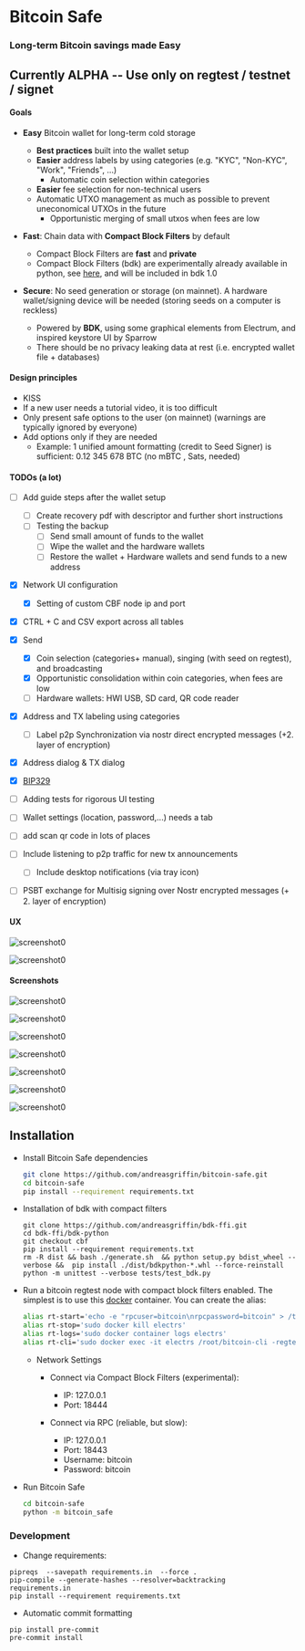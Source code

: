 # Bitcoin Safe

### Long-term Bitcoin savings made Easy

## Currently ALPHA -- Use only on regtest / testnet / signet

#### Goals

- **Easy** Bitcoin wallet for long-term cold storage
  - **Best practices** built into the wallet setup 
  - **Easier** address labels by using categories (e.g.  "KYC", "Non-KYC", "Work",  "Friends", ...) 
    - Automatic coin selection within categories
  - **Easier** fee selection for non-technical users 
  - Automatic UTXO management as much as possible to prevent uneconomical UTXOs in the future
    * Opportunistic merging of small utxos when fees are low
- **Fast**: Chain data with **Compact Block Filters** by default 
  - Compact Block Filters are **fast** and **private**
  - Compact Block Filters (bdk) are experimentally already available in python, see [here](https://github.com/bitcoindevkit/bdk-ffi/pull/379), and will be included in bdk 1.0

- **Secure**: No seed generation or storage (on mainnet). A hardware wallet/signing device will be needed (storing seeds on a computer is  reckless)
  - Powered by **BDK**, using some graphical elements from Electrum, and inspired keystore UI  by Sparrow
  - There should be no privacy leaking data at rest (i.e. encrypted wallet file + databases)


#### Design principles

* KISS
* If a new user needs a tutorial video, it is too difficult
* Only present safe options to the user (on mainnet) (warnings are typically ignored by everyone)
* Add options only if they are needed
  * Example: 1 unified amount formatting (credit to Seed Signer) is sufficient:  0.12 345 678 BTC     (no mBTC , Sats, needed)

#### TODOs (a lot)

- [ ] Add guide steps after the wallet setup
  - [ ] Create recovery pdf with descriptor and further short instructions 
  - [ ] Testing the backup
    - [ ] Send small amount of funds to the wallet
    - [ ] Wipe the wallet and the hardware wallets
    - [ ] Restore the wallet + Hardware wallets and send funds to a new address
- [x] Network UI configuration 
  - [x] Setting of custom CBF node ip and port
- [x] CTRL + C  and CSV export across all tables
- [x] Send
  - [x] Coin selection (categories+ manual), singing (with seed on regtest), and broadcasting 
  - [x] Opportunistic consolidation within coin categories, when fees are low
  - [ ] Hardware wallets: HWI USB, SD card, QR code reader
- [x] Address and TX labeling using categories
  - [ ] Label p2p Synchronization via nostr direct encrypted messages (+2. layer of encryption)
- [x] Address dialog & TX dialog
- [x] [BIP329](https://github.com/bitcoin/bips/blob/1d15f3e0f486ea142b5fdef856ab5a4bbb166e01/bip-0329.mediawiki#L4)
- [ ] Adding tests for rigorous UI testing
- [ ] Wallet settings  (location, password,...) needs a tab
- [ ] add scan qr code in lots of places
- [ ] Include listening to p2p traffic for new tx announcements
  - [ ] Include desktop notifications (via tray icon)
- [ ] PSBT exchange for Multisig signing over Nostr encrypted messages (+ 2. layer of encryption)


#### UX

![screenshot0](docs/gif-addresses.gif)

![screenshot0](docs/send-tx.gif)

#### Screenshots

![screenshot0](docs/screenshot0.png)

![screenshot0](docs/screenshot-single.png)

![screenshot0](docs/screenshot-multi.png)

![screenshot0](docs/screenshot-details.png)

![screenshot0](docs/screenshot-addresses.png)

![screenshot0](docs/screenshot-send.png)

![screenshot0](docs/screenshot-tx.png)

## Installation

 * Install Bitcoin Safe dependencies

   ```sh
   git clone https://github.com/andreasgriffin/bitcoin-safe.git
   cd bitcoin-safe
   pip install --requirement requirements.txt 
   ```
   
 * Installation of bdk with compact filters

   ```shell
   git clone https://github.com/andreasgriffin/bdk-ffi.git
   cd bdk-ffi/bdk-python
   git checkout cbf
   pip install --requirement requirements.txt
   rm -R dist && bash ./generate.sh  && python setup.py bdist_wheel --verbose &&  pip install ./dist/bdkpython-*.whl --force-reinstall
   python -m unittest --verbose tests/test_bdk.py
   ```
   
 * Run a bitcoin regtest node with compact block filters enabled. The simplest is to use this [docker](https://github.com/BitcoinDevelopersAcademy/bit-container#2-create-regtest-aliases-to-start-stop-view-logs-and-send-cli-commands-to-container) container. You can create the alias:

   ```sh
   alias rt-start='echo -e "rpcuser=bitcoin\nrpcpassword=bitcoin" > /tmp/bitcoin.conf &&  sudo docker run -d -v /tmp/bitcoin.conf:/root/.bitcoin/bitcoin.conf --rm -p 127.0.0.1:18443-18444:18443-18444/tcp -p 127.0.0.1:60401:60401/tcp --name electrs bitcoindevkit/electrs   '
   alias rt-stop='sudo docker kill electrs'
   alias rt-logs='sudo docker container logs electrs'
   alias rt-cli='sudo docker exec -it electrs /root/bitcoin-cli -regtest   $@'
   ```

   * Network Settings
     * Connect via Compact Block Filters (experimental):
       * IP: 127.0.0.1
       * Port: 18444

     * Connect via RPC (reliable, but slow):
       * IP: 127.0.0.1
       * Port: 18443
       * Username: bitcoin
       * Password: bitcoin

 * Run Bitcoin Safe

   ```sh
   cd bitcoin-safe
   python -m bitcoin_safe
   ```



### Development

* Change requirements:

```shell
pipreqs  --savepath requirements.in  --force .
pip-compile --generate-hashes --resolver=backtracking   requirements.in
pip install --requirement requirements.txt 
```

* Automatic commit formatting

```shell
pip install pre-commit
pre-commit install
```

